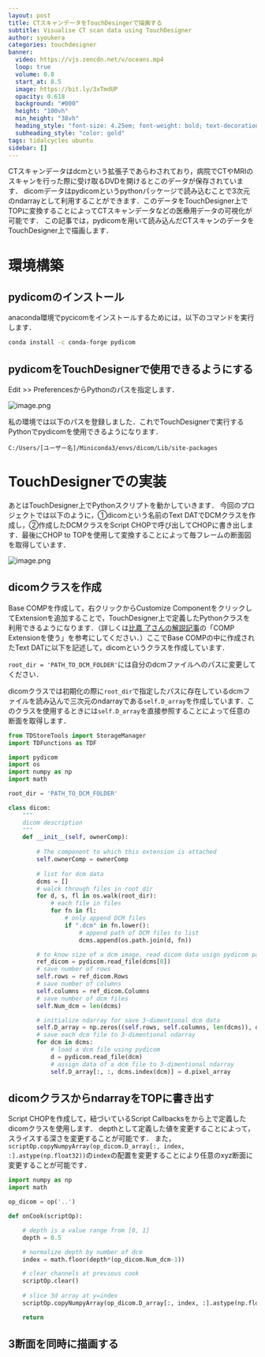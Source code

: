 ```yaml
---
layout: post
title: CTスキャンデータをTouchDesingerで描画する
subtitle: Visualise CT scan data using TouchDesigner
author: syoukera
categories: touchdesigner
banner:
  video: https://vjs.zencdn.net/v/oceans.mp4
  loop: true
  volume: 0.8
  start_at: 8.5
  image: https://bit.ly/3xTmdUP
  opacity: 0.618
  background: "#000"
  height: "100vh"
  min_height: "38vh"
  heading_style: "font-size: 4.25em; font-weight: bold; text-decoration: underline"
  subheading_style: "color: gold"
tags: tidalcycles ubuntu
sidebar: []
---
```

CTスキャンデータはdcmという拡張子であらわされており，病院でCTやMRIのスキャンを行った際に受け取るDVDを開けるとこのデータが保存されています．
dicomデータはpydicomというpythonパッケージで読み込むことで3次元のndarrayとして利用することができます．このデータをTouchDesigner上でTOPに変換することによってCTスキャンデータなどの医療用データの可視化が可能です．
この記事では，pydicomを用いて読み込んだCTスキャンのデータをTouchDesigner上で描画します．

# 環境構築

## pydicomのインストール

anaconda環境でpycicomをインストールするためには，以下のコマンドを実行します．

```bash
conda install -c conda-forge pydicom
```
## pydicomをTouchDesignerで使用できるようにする

Edit >> PreferencesからPythonのパスを指定します．

![image.png](https://qiita-image-store.s3.ap-northeast-1.amazonaws.com/0/267183/59aa8aa2-cfe9-20ab-a51f-22f4bc27b222.png)

私の環境では以下のパスを登録しました．これでTouchDesignerで実行するPythonでpydicomを使用できるようになります．

```
C:/Users/[ユーザー名]/Miniconda3/envs/dicom/Lib/site-packages
```

# TouchDesignerでの実装

あとはTouchDesigner上でPythonスクリプトを動かしていきます．
今回のプロジェクトでは以下のように，①dicomという名前のText DATでDCMクラスを作成し，②作成したDCMクラスをScript CHOPで呼び出してCHOPに書き出します．最後にCHOP to TOPを使用して変換することによって毎フレームの断面図を取得しています．

![image.png](https://qiita-image-store.s3.ap-northeast-1.amazonaws.com/0/267183/0aa788e3-1c3c-48f7-3d92-c626377e3360.png)

## dicomクラスを作成

Base COMPを作成して，右クリックからCustomize ComponentをクリックしてExtensionを追加することで，TouchDesigner上で定義したPythonクラスを利用できるようになります．（詳しくは[比嘉 了さんの解説記事](http://satoruhiga.com/post/extending-touchdesigner/)の「COMP Extensionを使う」を参考にしてください．）ここでBase COMPの中に作成されたText DATに以下を記述して，dicomというクラスを作成しています．

`root_dir = 'PATH_TO_DCM_FOLDER'`には自分のdcmファイルへのパスに変更してください．

dicomクラスでは初期化の際に`root_dir`で指定したパスに存在しているdcmファイルを読み込んで三次元のndarrayである`self.D_array`を作成しています．このクラスを使用するときには`self.D_array`を直接参照することによって任意の断面を取得します．


```python
from TDStoreTools import StorageManager
import TDFunctions as TDF

import pydicom
import os
import numpy as np
import math

root_dir = 'PATH_TO_DCM_FOLDER'

class dicom:
	"""
	dicom description
	"""
	def __init__(self, ownerComp):
		
		# The component to which this extension is attached
		self.ownerComp = ownerComp
		
		# list for dcm data 
		dcms = []
		# walck through files in root_dir
		for d, s, fl in os.walk(root_dir):
			# each file in files
			for fn in fl:
				# only append DCM files
				if ".dcm" in fn.lower():
					# append path of DCM files to list
					dcms.append(os.path.join(d, fn))

		# to know size of a dcm image, read dicom data usign pydicom package
		ref_dicom = pydicom.read_file(dcms[0])
		# save number of rows
		self.rows = ref_dicom.Rows
		# save number of columns
		self.columns = ref_dicom.Columns
		# save number of dcm files
		self.Num_dcm = len(dcms)

		# initialize ndarray for save 3-dimentional dcm data
		self.D_array = np.zeros((self.rows, self.columns, len(dcms)), dtype=ref_dicom.pixel_array.dtype)
		# save each dcm file to 3-dimentional ndarray
		for dcm in dcms:
			# load a dcm file using pydicom
			d = pydicom.read_file(dcm)
			# assign data of a dcm file to 3-dimentional ndarray
			self.D_array[:, :, dcms.index(dcm)] = d.pixel_array
```

## dicomクラスからndarrayをTOPに書き出す

Script CHOPを作成して，紐づいているScript Callbacksをから上で定義したdicomクラスを使用します．
depthとして定義した値を変更することによって，スライスする深さを変更することが可能です．
また，`scriptOp.copyNumpyArray(op_dicom.D_array[:, index, :].astype(np.float32))`の`index`の配置を変更することにより任意のxyz断面に変更することが可能です．

```python
import numpy as np
import math

op_dicom = op('..')

def onCook(scriptOp):

	# depth is a value range from [0, 1]
	depth = 0.5

	# normalize depth by number of dcm
	index = math.floor(depth*(op_dicom.Num_dcm-1))

    # clear channels at previous cook
	scriptOp.clear()
    
    # slice 3d array at y=index
	scriptOp.copyNumpyArray(op_dicom.D_array[:, index, :].astype(np.float32))

	return
```

## 3断面を同時に描画する

